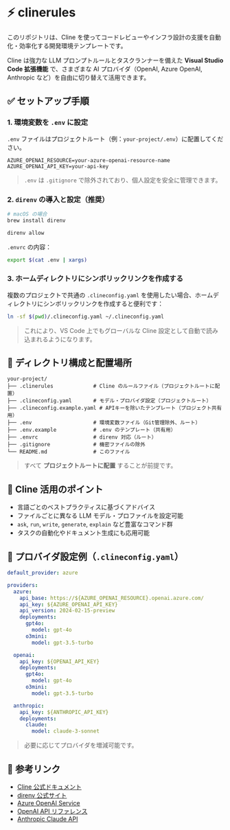 # ⚡ clinerules

このリポジトリは、Cline を使ってコードレビューやインフラ設計の支援を自動化・効率化する開発環境テンプレートです。

Cline は強力な LLM プロンプトルールとタスクランナーを備えた **Visual Studio Code 拡張機能** で、さまざまな AI プロバイダ（OpenAI, Azure OpenAI, Anthropic など）を自由に切り替えて活用できます。

## ✅ セットアップ手順


### 1. 環境変数を `.env` に設定

`.env` ファイルはプロジェクトルート（例：`your-project/.env`）に配置してください。

```env
AZURE_OPENAI_RESOURCE=your-azure-openai-resource-name
AZURE_OPENAI_API_KEY=your-api-key
```

> `.env` は `.gitignore` で除外されており、個人設定を安全に管理できます。


### 2. `direnv` の導入と設定（推奨）

```bash
# macOS の場合
brew install direnv

direnv allow
```

`.envrc` の内容：
```bash
export $(cat .env | xargs)
```


### 3. ホームディレクトリにシンボリックリンクを作成する

複数のプロジェクトで共通の `.clineconfig.yaml` を使用したい場合、ホームディレクトリにシンボリックリンクを作成すると便利です：

```bash
ln -sf $(pwd)/.clineconfig.yaml ~/.clineconfig.yaml
```

> これにより、VS Code 上でもグローバルな Cline 設定として自動で読み込まれるようになります。


## 📁 ディレクトリ構成と配置場所

```
your-project/
├── .clinerules             # Cline のルールファイル（プロジェクトルートに配置）
├── .clineconfig.yaml       # モデル・プロバイダ設定（プロジェクトルート）
├── .clineconfig.example.yaml # APIキーを除いたテンプレート（プロジェクト共有用）
├── .env                    # 環境変数ファイル（Git管理除外、ルート）
├── .env.example            # .env のテンプレート（共有用）
├── .envrc                  # direnv 対応（ルート）
├── .gitignore              # 機密ファイルの除外
└── README.md               # このファイル
```

> すべて **プロジェクトルートに配置** することが前提です。


## 🧠 Cline 活用のポイント

- 言語ごとのベストプラクティスに基づくアドバイス
- ファイルごとに異なる LLM モデル・プロファイルを設定可能
- `ask`, `run`, `write`, `generate`, `explain` など豊富なコマンド群
- タスクの自動化やドキュメント生成にも応用可能


## 🔌 プロバイダ設定例（`.clineconfig.yaml`）

```yaml
default_provider: azure

providers:
  azure:
    api_base: https://${AZURE_OPENAI_RESOURCE}.openai.azure.com/
    api_key: ${AZURE_OPENAI_API_KEY}
    api_version: 2024-02-15-preview
    deployments:
      gpt4o:
        model: gpt-4o
      o3mini:
        model: gpt-3.5-turbo

  openai:
    api_key: ${OPENAI_API_KEY}
    deployments:
      gpt4o:
        model: gpt-4o
      o3mini:
        model: gpt-3.5-turbo

  anthropic:
    api_key: ${ANTHROPIC_API_KEY}
    deployments:
      claude:
        model: claude-3-sonnet
```

> 必要に応じてプロバイダを増減可能です。


## 🔗 参考リンク

- [Cline 公式ドキュメント](https://docs.cline.dev/)
- [direnv 公式サイト](https://direnv.net/)
- [Azure OpenAI Service](https://learn.microsoft.com/ja-jp/azure/ai-services/openai/)
- [OpenAI API リファレンス](https://platform.openai.com/docs/)
- [Anthropic Claude API](https://docs.anthropic.com/claude)
